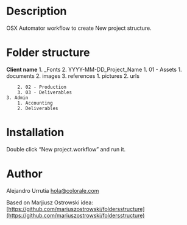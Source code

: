 # Description
OSX Automator workflow to create New project structure.

# Folder structure

**Client name**
	1. _Fonts
	2. YYYY-MM-DD_Project_Name
		1. 01 - Assets
			1. documents
			2. images
			3. references
				1. pictures
				2. urls
				
		2. 02 - Production
		3. 03 - Deliverables
	3. Admin
		1. Accounting
		2. Deliverables

# Installation
Double click “New project.workflow” and run it.

# Author
Alejandro Urrutia [hola@colorale.com](mailto:hola@colorale.com)

Based on Marjiusz Ostrowski idea: [https://github.com/mariuszostrowski/foldersstructure](https://github.com/mariuszostrowski/foldersstructure)
